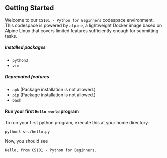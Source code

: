 ## Getting Started

Welcome to our `CS101 - Python for Beginners` codespace environment. This codespace is powered by `alpine`, a lightweight Docker image based on Alpine Linux that covers limited features sufficiently enough for submitting tasks. 

##### Installed packages
- `python3`
- `vim`

##### Deprecated features
- `apk` (Package installation is not allowed.)
- `pip` (Package installation is not allowed.)
- `bash`

#### Run your first `Hello world` program
To run your first python program, execute this at your home directory.
```
python3 src/hello.py
```
Now, you should see
```
Hello, from CS101 - Python for Beginners.
```
